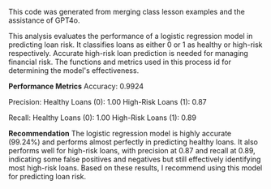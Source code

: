 This code was generated from merging class lesson examples and the assistance of GPT4o.

This analysis evaluates the performance of a logistic regression model in predicting loan risk. It classifies loans as either 0 or 1 as healthy or high-risk respectively. 
Accurate high-risk loan prediction is needed for managing financial risk. 
The functions and metrics used in this process id for determining the model's effectiveness.

**Performance Metrics**
Accuracy: 0.9924

Precision:
Healthy Loans (0): 1.00
High-Risk Loans (1): 0.87

Recall:
Healthy Loans (0): 1.00
High-Risk Loans (1): 0.89

**Recommendation**
The logistic regression model is highly accurate (99.24%) and performs almost perfectly in predicting healthy loans. 
It also performs well for high-risk loans, with precision at 0.87 and recall at 0.89, indicating some false positives and negatives but still effectively identifying most high-risk loans. 
Based on these results, I recommend using this model for predicting loan risk.
